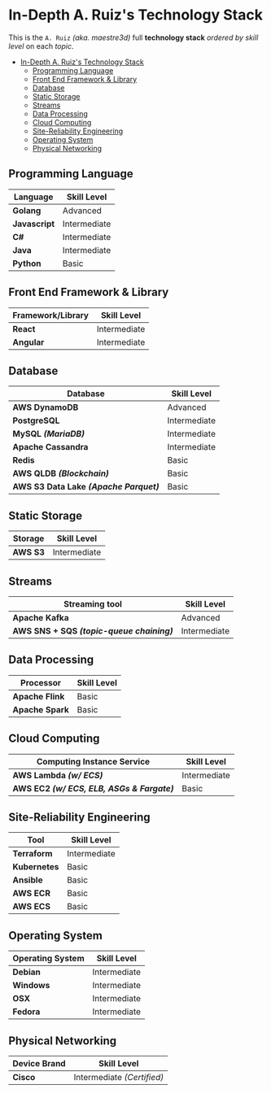 # In-Depth A. Ruiz's Technology Stack

This is the `A. Ruiz` _(aka. maestre3d)_ full **technology stack** _ordered by skill level_ on each _topic_.

- [In-Depth A. Ruiz's Technology Stack](#in-depth-a-ruizs-technology-stack)
  - [Programming Language](#programming-language)
  - [Front End Framework & Library](#front-end-framework--library)
  - [Database](#database)
  - [Static Storage](#static-storage)
  - [Streams](#streams)
  - [Data Processing](#data-processing)
  - [Cloud Computing](#cloud-computing)
  - [Site-Reliability Engineering](#site-reliability-engineering)
  - [Operating System](#operating-system)
  - [Physical Networking](#physical-networking)

## Programming Language

| Language                      | Skill Level        |
| ---------------------------- | ----------- |
| **Golang**              | Advanced        |
| **Javascript** | Intermediate       |
| **C#** | Intermediate |
| **Java** | Intermediate        |
| **Python** | Basic        |

## Front End Framework & Library

| Framework/Library                      | Skill Level        |
| ---------------------------- | ----------- |
| **React**              | Intermediate        |
| **Angular** | Intermediate       |

## Database

| Database                      | Skill Level        |
| ---------------------------- | ----------- |
| **AWS DynamoDB**              | Advanced        |
| **PostgreSQL** | Intermediate       |
| **MySQL _(MariaDB)_** | Intermediate       |
| **Apache Cassandra** | Intermediate       |
| **Redis** | Basic       |
| **AWS QLDB _(Blockchain)_** | Basic       |
| **AWS S3 Data Lake _(Apache Parquet)_** | Basic       |

## Static Storage

| Storage                      | Skill Level        |
| ---------------------------- | ----------- |
| **AWS S3**              | Intermediate        |

## Streams

| Streaming tool               | Skill Level        |
| ---------------------------- | ----------- |
| **Apache Kafka**              | Advanced        |
| **AWS SNS + SQS _(topic-queue chaining)_** | Intermediate       |

## Data Processing

| Processor                      | Skill Level        |
| ---------------------------- | ----------- |
| **Apache Flink**              | Basic        |
| **Apache Spark** | Basic       |

## Cloud Computing

| Computing Instance Service | Skill Level        |
| ---------------------------- | ----------- |
| **AWS Lambda _(w/ ECS)_**              | Intermediate        |
| **AWS EC2 _(w/ ECS, ELB, ASGs & Fargate)_** | Basic       |

## Site-Reliability Engineering

| Tool                      | Skill Level        |
| ---------------------------- | ----------- |
| **Terraform**              | Intermediate        |
| **Kubernetes** | Basic       |
| **Ansible** | Basic       |
| **AWS ECR** | Basic       |
| **AWS ECS** | Basic       |

## Operating System

| Operating System                      | Skill Level        |
| ---------------------------- | ----------- |
| **Debian**              | Intermediate        |
| **Windows** | Intermediate       |
| **OSX** | Intermediate       |
| **Fedora** | Intermediate       |

## Physical Networking

| Device Brand                      | Skill Level        |
| ---------------------------- | ----------- |
| **Cisco**              | Intermediate _(Certified)_        |
